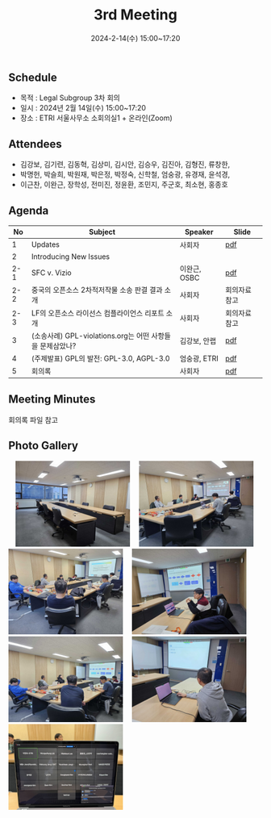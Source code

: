 ﻿---
title: "3rd Meeting"
linkTitle: "Legal SG 3rd Meeting"
weight: 2
date: 2024-2-14(수) 15:00~17:20
type: docs
description: Legal SG 3rd Meeting 
---

## Schedule

* 목적 : Legal Subgroup 3차 회의
* 일시 : 2024년 2월 14일(수) 15:00~17:20
* 장소 : ETRI 서울사무소 소회의실1 + 온라인(Zoom)

## Attendees
* 김강보, 김기련, 김동혁, 김상미, 김시안, 김승우, 김진아, 김형진, 류창한, 
* 박명헌, 박슬희, 박원재, 박은정, 박정숙, 신학철, 엄숭광, 유경재, 윤석경, 
* 이근찬, 이완근, 장학성, 전미진, 정윤환, 조민지, 주군호, 최소현, 홍종호

## Agenda
| No | Subject           | Speaker | Slide |
|----|-----------------|------|------|
| 1 | Updates | 사회자 | [pdf](회의자료-LegalSG-3차-20240214.pdf) |
| 2 | Introducing New Issues |   |    |
| 2-1 | SFC v. Vizio | 이완근, OSBC | [pdf](발표자료1-OSBC이완근.pdf) |
| 2-2 | 중국의 오픈소스 2차적저작물 소송 판결 결과 소개 | 사회자 | 회의자료 참고 |
| 2-3 | LF의 오픈소스 라이선스 컴플라이언스 리포트 소개 | 사회자 | 회의자료 참고 |
| 3 | (소송사례) GPL-violations.org는 어떤 사항들을 문제삼았나? | 김강보, 안랩  | [pdf](발표자료2-안랩-김강보.pdf) |
| 4 | (주제발표) GPL의 발전: GPL-3.0, AGPL-3.0      | 엄숭광, ETRI | [pdf](발표자료3-ETRI엄숭광.pdf)|
| 5 | 회의록 | 사회자 | [pdf](회의록-LegalSG-3차-20240214.pdf) |

## Meeting Minutes
회의록 파일 참고

## Photo Gallery

<div ><span class="image fit">
　<img src="Scene1.jpg" width="45%">
　<img src="Scene2.jpg" width="45%">
　<img src="Scene3.jpg" width="45%">
　<img src="Scene4.jpg" width="45%">
　<img src="Scene5.jpg" width="45%">
　<img src="Scene6.jpg" width="45%">
　<img src="Scene7.jpg" width="45%">
</span></div>

